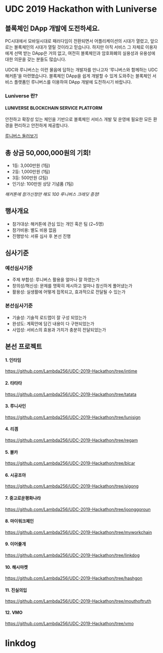 # UDC 2019 Hackathon with Luniverse

## 블록체인 DApp 개발에 도전하세요.

PC시대에서 모바일시대로 패러다임이 전환되면서 어플리케이션의 시대가 열렸고,
앞으로는 블록체인의 시대가 열릴 것이라고 믿습니다.
하지만 아직 서비스 그 자체로 이용자에게 선택 받는 DApp은 거의 없고,
여전히 블록체인과 암호화폐의 실용성과 유용성에 대한 의문을 갖는 분들도 많습니다.

UDC와 루니버스는 이런 물음에 답하는 개발자를 만나고자 ‘루니버스와 함께하는 UDC 해커톤’을 마련했습니다.
블록체인 DApp을 쉽게 개발할 수 있게 도와주는 블록체인 서비스 플랫폼인
루니버스를 이용하여 DApp 개발에 도전하시기 바랍니다.

### Luniverse 란?
#### LUNIVERSE BLOCKCHAIN SERVICE PLATFORM

안전하고 확장성 있는 체인을 기반으로 블록체인 서비스 개발 및 운영에 필요한 모든 환경을 편리하고 안전하게 제공합니다.

[루니버스 둘러보기](https://www.luniverse.io)

## 총 상금 50,000,000원의 기회!

- 1등: 3,000만원 (1팀)
- 2등: 1,000만원 (1팀)
- 3등: 500만원 (2팀)
- 인기상: 100만원 상당 기념품 (1팀)

*해커톤에 참가신청만 해도 100 루니버스 크레딧 증정!*

## 행사개요

- 참가대상: 해커톤에 관심 있는 개인 혹은 팀 (2~5명)
- 참가비용: 별도 비용 없음
- 진행방식: 서류 심사 후 본선 진행

## 심사기준

### 예선심사기준

- 주제 부합성: 루니버스 활용을 얼마나 잘 하였는가	
- 창의성/혁신성: 문제를 명확히 제시하고 얼마나 참신하게 풀어냈는가	
- 활용성: 실생활에 어떻게 접목되고, 효과적으로 전달될 수 있는가

### 본선심사기준

- 기술성: 기술적 로드맵이 잘 구성 되었는가	
- 완성도: 계획안에 담긴 내용이 다 구현되었는가	
- 사업성: 서비스의 효용과 가치가 충분히 전달되었는가


## 본선 프로젝트

#### 1. 인타임
https://github.com/Lambda256/UDC-2019-Hackathon/tree/intime

#### 2. 타타타
https://github.com/Lambda256/UDC-2019-Hackathon/tree/tatata

#### 3. 루니사인
https://github.com/Lambda256/UDC-2019-Hackathon/tree/lunisign

#### 4. 리겜 
https://github.com/Lambda256/UDC-2019-Hackathon/tree/regam

#### 5. 블카
https://github.com/Lambda256/UDC-2019-Hackathon/tree/blcar

#### 6. 시공조아
https://github.com/Lambda256/UDC-2019-Hackathon/tree/sigong

#### 7. 중고로운평화나라
https://github.com/Lambda256/UDC-2019-Hackathon/tree/joonggoroun

#### 8. 마이워크체인
https://github.com/Lambda256/UDC-2019-Hackathon/tree/myworkchain

#### 9. 이어줄개
https://github.com/Lambda256/UDC-2019-Hackathon/tree/linkdog

#### 10. 해시마켓
https://github.com/Lambda256/UDC-2019-Hackathon/tree/hashgon

#### 11. 진실의입
https://github.com/Lambda256/UDC-2019-Hackathon/tree/mouthoftruth

#### 12. VMO
https://github.com/Lambda256/UDC-2019-Hackathon/tree/vmo
# linkdog
